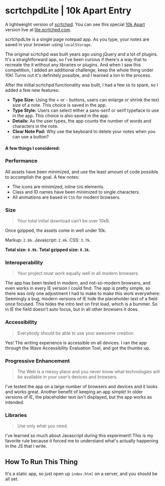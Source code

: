 # scrtchpdLite | 10k Apart Entry

A lightweight version of [scrtchpd](http://scrtchpd.com). You can see this special [10k Apart](https://a-k-apart.com/) version live at [lite.scrtchpd.com](lite.scrtchpd.com).

scrtchpdLite is a single page notepad app. As you type, your notes are saved in your browser using `localStorage`. 

The original scrtchpd was built years ago using jQuery and a lot of plugins. It's a straightforward app, so I've been curious if there's a way that to recreate the it without any libraries or plugins. And when I saw this competition, I added an additional challenge, keep the whole thing under 10k! Turns out it's definitely possible, and I learned a ton in the process. 

After the initial scrtchpd functionality was built, I had a few `kb` to spare, so I added a few new features: 

- **Type Size:** Using the + or - buttons, users can enlarge or shrink the text size of a note. This choice is saved in the app.
- **Type Style:** Users can select either a sans-serif or serif typeface to use in the app. This choice is also saved in the app.
- **Details:** As the user types, the app counts the number of words and characters in the note.
- **Clear Note Pad:** Why use the keyboard to delete your notes when you can use a button?

#### A few things I considered:

### Performance

All assets have been minimized, and use the least amount of code possible to accomplish the goal. A few notes: 
- The icons are minimized, inline `SVG` elements.
- Class and ID names have been minimized to single characters.
- All animations are based in `CSS` for modern browsers.

### Size

> Your total initial download can’t be over 10kB. 

Once gzipped, the assets come in well under 10k. 

Markup: `2.8k`.
Javascript: `2.4k`.
CSS: `3.7k`.

**Total size: `8.9k`.**
**Total gzipped size: `8.3k`.**

### Interoperability

> Your project must work equally well in all modern browsers.

The app has been tested in modern, and not-so-modern browsers, and even works in every IE version I could find. The app is pretty simple, so there was only one adjustment I had to make to make this work everywhere: Seemingly a bug, modern versions of IE hide the placeholder text of a field once focused. This hides the intro text on first load, which is a bummer. So in IE the field doesn't auto focus, but in all other browsers it does. 

### Accessibility

> Everybody should be able to use your awesome creation.

Yes! The writing experience is accessible on all devices. I ran the app through the Wave Accessibility Evaluation Tool, and got the thumbs up. 

### Progressive Enhancement

> The Web is a messy place and you never know what technologies will be available in your user’s devices and browsers.

I've tested the app on a large number of browsers and devices and it looks and works great. Another benefit of keeping an app simple! In older versions of IE, the placeholder text isn't displayed, but the app works as intended. 

### Libraries

> Use only what you need.

I've learned so much about Javascript during this experiment! This is my favorite rule because it forced me to understand what's actually happening in the JS that I write. 

## How To Run This Thing

It's a static app, so just open up `index.html` on a server, and you should be all set.